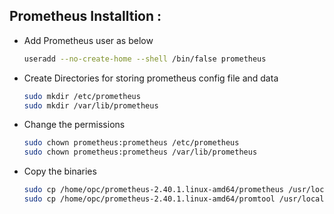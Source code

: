 ## Prometheus Installtion :

- Add Prometheus user as below

  ```bash
  useradd --no-create-home --shell /bin/false prometheus
  ```
- Create Directories for storing prometheus config file and data

  ```bash
  sudo mkdir /etc/prometheus
  sudo mkdir /var/lib/prometheus
  ```
- Change the permissions

  ```bash
  sudo chown prometheus:prometheus /etc/prometheus
  sudo chown prometheus:prometheus /var/lib/prometheus
  ```
- Copy the binaries

  ```bash
  sudo cp /home/opc/prometheus-2.40.1.linux-amd64/prometheus /usr/local/bin/
  sudo cp /home/opc/prometheus-2.40.1.linux-amd64/promtool /usr/local/bin/
  ```
  





